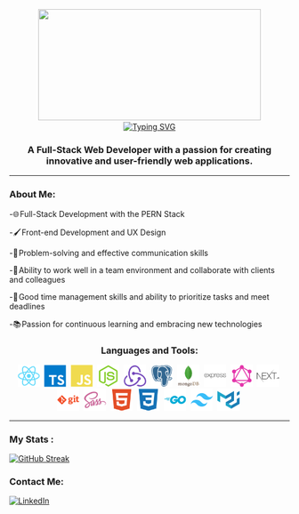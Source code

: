<div id="header" align="center">
<img src="https://miro.medium.com/max/640/1*82D2cg8Gpe9CVISaph6RPg.gif" width="400" height="200">
  <div>
  <a href="https://git.io/typing-svg"><img src="https://readme-typing-svg.demolab.com?font=Fira+Code&weight=600&size=21&duration=6000&pause=1000&color=B54322&width=435&lines=Hi!%2C+I%60m+Kevin+Picado!!+%F0%9F%91%A8%E2%80%8D%F0%9F%92%BB+" alt="Typing SVG" /></a>
  
  </div>

<h3 align="center">A Full-Stack Web Developer with a passion for creating innovative and user-friendly web applications.</h3>
</div>

---

### About Me:
-🌐 Full-Stack Development with the PERN Stack 

-🖌️ Front-end Development and UX Design

-💬 Problem-solving and effective communication skills

-🤝 Ability to work well in a team environment and collaborate with clients and colleagues

-🧠 Good time management skills and ability to prioritize tasks and meet deadlines

-📚 Passion for continuous learning and embracing new technologies

<div align="center">
<h3>Languages and Tools:</h3>
<img src="https://github.com/devicons/devicon/blob/master/icons/react/react-original.svg" title="REACT" alt="React" width="40" height="40"/>&nbsp;
<img src="https://github.com/devicons/devicon/blob/master/icons/typescript/typescript-plain.svg" title="Typescript" alt="Typescript" width="40" height="40"/>&nbsp;
<img src="https://github.com/devicons/devicon/blob/master/icons/javascript/javascript-plain.svg" title="Javascript" alt="Javascript" width="40" height="40"/>&nbsp;
<img src="https://github.com/devicons/devicon/blob/master/icons/nodejs/nodejs-plain.svg" title="Node.js" alt="Node.js" width="40" height="40"/>&nbsp;
<img src="https://github.com/devicons/devicon/blob/master/icons/redux/redux-original.svg" title="Redux" alt="Redux" width="40" height="40"/>&nbsp;
<img src="https://github.com/devicons/devicon/blob/master/icons/postgresql/postgresql-plain.svg" title="PostgreSQL" alt="PostgreSQL" width="40" height="40"/>&nbsp;
<img src="https://github.com/devicons/devicon/blob/master/icons/mongodb/mongodb-original-wordmark.svg" title="MongoDB" alt="MongoDB" width="40" height="40"/>&nbsp;
<img src="https://github.com/devicons/devicon/blob/master/icons/express/express-original-wordmark.svg" title="Express" alt="Express" width="40" height="40"/>&nbsp;
<img src="https://github.com/devicons/devicon/blob/master/icons/graphql/graphql-plain.svg" title="GraphQL" alt="GraphQL" width="40" height="40"/>&nbsp;
<img src="https://github.com/devicons/devicon/blob/master/icons/nextjs/nextjs-original-wordmark.svg" title="NextJS" alt="NextJS" width="40" height="40"/>&nbsp;
<img src="https://github.com/devicons/devicon/blob/master/icons/git/git-plain-wordmark.svg" title="Git" alt="Git" width="40" height="40"/>&nbsp;
<img src="https://github.com/devicons/devicon/blob/master/icons/sass/sass-original.svg" title="SASS" alt="SASS" width="40" height="40"/>&nbsp;
<img src="https://github.com/devicons/devicon/blob/master/icons/html5/html5-plain.svg" title="HTML5" alt="HTML5" width="40" height="40"/>&nbsp;
<img src="https://github.com/devicons/devicon/blob/master/icons/css3/css3-plain.svg" title="CSS3" alt="CSS3" width="40" height="40"/>&nbsp;
<img src="https://github.com/devicons/devicon/blob/master/icons/go/go-original-wordmark.svg" title="GO" alt="GO" width="40" height="40"/>&nbsp;
<img src="https://github.com/devicons/devicon/blob/master/icons/tailwindcss/tailwindcss-plain.svg" title="TailwindCSS" alt="TailwindCSS" width="40" height="40"/>&nbsp;
<img src="https://github.com/devicons/devicon/blob/master/icons/materialui/materialui-original.svg" title="Materialui" alt="Materialui" width="40" height="40"/>&nbsp;
</div>

---

### My Stats :

[![GitHub Streak](http://github-readme-streak-stats.herokuapp.com?user=kpv22&theme=dark)](https://git.io/streak-stats)

### Contact Me:

[![LinkedIn](https://img.shields.io/badge/-LinkedIn-blue?logo=linkedin)](https://www.linkedin.com/in/kevin-p-131203255/)


